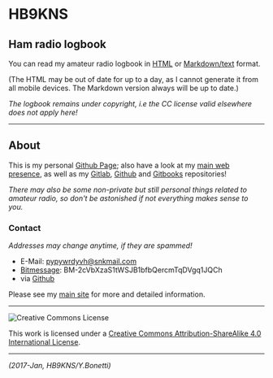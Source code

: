 # HB9KNS

## Ham radio logbook

You can read my amateur radio logbook in [HTML]( hamlog.html )
or [Markdown/text]( hamlog.md ) format.

(The HTML may be out of date for up to a day, as I cannot generate it from all mobile devices. The Markdown version always will be up to date.)

_The logbook remains under copyright, i.e the CC license valid elsewhere does not apply here!_

---

## About

This is my personal [Github Page]( https://pages.github.com );
also have a look at my [main web presence][sdf], as well as my
[Gitlab]( https://gitlab.com/yargo ), [Github][] and
[Gitbooks]( https://hb9kns.gitbooks.io ) repositories!

_There may also be some non-private but still personal things related to amateur radio, so don't be astonished if not everything makes sense to you._

### Contact

_Addresses may change anytime, if they are spammed!_

- E-Mail: [pypywrdyvh@snkmail.com]( mailto:pypywrdyvh@snkmail.com )
- [Bitmessage]( https://bitmessage.org ): BM-2cVbXzaS1tWSJB1bfbQercmTqDVgq1JQCh
- via [Github][]

Please see my [main site][sdf] for more and detailed information.

---

![Creative Commons License]( https://i.creativecommons.org/l/by-sa/4.0/80x15.png )

This work is licensed under a [Creative Commons Attribution-ShareAlike 4.0 International License]( http://creativecommons.org/licenses/by-sa/4.0/ ).

---

_(2017-Jan, HB9KNS/Y.Bonetti)_

[sdf]: http://yargo.andropov.org "SDF/Freeshell homepage"
[Github]: https://github.com/hb9kns "Github account"
